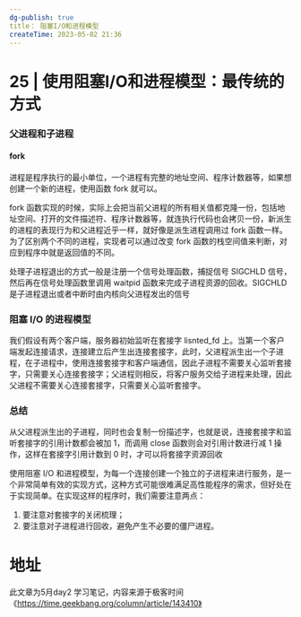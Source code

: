 ```yaml
---
dg-publish: true
title： 阻塞I/O和进程模型
createTime: 2023-05-02 21:36  
---
```

# 25 | 使用阻塞I/O和进程模型：最传统的方式

### 父进程和子进程

#### fork

进程是程序执行的最小单位，一个进程有完整的地址空间、程序计数器等，如果想创建一个新的进程，使用函数 fork 就可以。

fork 函数实现的时候，实际上会把当前父进程的所有相关值都克隆一份，包括地址空间、打开的文件描述符、程序计数器等，就连执行代码也会拷贝一份，新派生的进程的表现行为和父进程近乎一样，就好像是派生进程调用过 fork 函数一样。为了区别两个不同的进程，实现者可以通过改变 fork 函数的栈空间值来判断，对应到程序中就是返回值的不同。

处理子进程退出的方式一般是注册一个信号处理函数，捕捉信号 SIGCHLD 信号，然后再在信号处理函数里调用 waitpid 函数来完成子进程资源的回收。SIGCHLD 是子进程退出或者中断时由内核向父进程发出的信号

### 阻塞 I/O 的进程模型

我们假设有两个客户端，服务器初始监听在套接字 lisnted_fd 上。当第一个客户端发起连接请求，连接建立后产生出连接套接字，此时，父进程派生出一个子进程，在子进程中，使用连接套接字和客户端通信，因此子进程不需要关心监听套接字，只需要关心连接套接字；父进程则相反，将客户服务交给子进程来处理，因此父进程不需要关心连接套接字，只需要关心监听套接字。


### 总结

从父进程派生出的子进程，同时也会复制一份描述字，也就是说，连接套接字和监听套接字的引用计数都会被加 1，而调用 close 函数则会对引用计数进行减 1 操作，这样在套接字引用计数到 0 时，才可以将套接字资源回收

使用阻塞 I/O 和进程模型，为每一个连接创建一个独立的子进程来进行服务，是一个非常简单有效的实现方式，这种方式可能很难满足高性能程序的需求，但好处在于实现简单。在实现这样的程序时，我们需要注意两点：

1. 要注意对套接字的关闭梳理；
2. 要注意对子进程进行回收，避免产生不必要的僵尸进程。









# 地址

此文章为5月day2 学习笔记，内容来源于极客时间《https://time.geekbang.org/column/article/143410》
